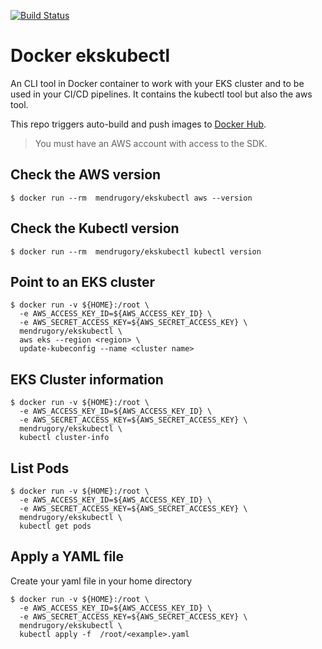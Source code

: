 [![Build Status](https://travis-ci.org/mendrugory/docker-ekskubectl.svg?branch=master)](https://travis-ci.org/mendrugory/docker-ekskubectl)

# Docker ekskubectl


An CLI tool in Docker container to work with your EKS cluster and to be used in your CI/CD pipelines. It contains the kubectl tool but also the aws tool.

This repo triggers auto-build and push images to [Docker Hub](https://hub.docker.com/r/mendrugory/ekskubectl).

> You must have an AWS account with access to the SDK.

## Check the AWS version

```
$ docker run --rm  mendrugory/ekskubectl aws --version
```

## Check the Kubectl version

```
$ docker run --rm  mendrugory/ekskubectl kubectl version
```

## Point to an EKS cluster

```
$ docker run -v ${HOME}:/root \
  -e AWS_ACCESS_KEY_ID=${AWS_ACCESS_KEY_ID} \
  -e AWS_SECRET_ACCESS_KEY=${AWS_SECRET_ACCESS_KEY} \
  mendrugory/ekskubectl \
  aws eks --region <region> \
  update-kubeconfig --name <cluster name>
```

## EKS Cluster information

```
$ docker run -v ${HOME}:/root \
  -e AWS_ACCESS_KEY_ID=${AWS_ACCESS_KEY_ID} \
  -e AWS_SECRET_ACCESS_KEY=${AWS_SECRET_ACCESS_KEY} \
  mendrugory/ekskubectl \
  kubectl cluster-info
```

## List Pods

```
$ docker run -v ${HOME}:/root \
  -e AWS_ACCESS_KEY_ID=${AWS_ACCESS_KEY_ID} \
  -e AWS_SECRET_ACCESS_KEY=${AWS_SECRET_ACCESS_KEY} \
  mendrugory/ekskubectl \
  kubectl get pods
```

## Apply a YAML file

Create your yaml file in your home directory

```
$ docker run -v ${HOME}:/root \
  -e AWS_ACCESS_KEY_ID=${AWS_ACCESS_KEY_ID} \
  -e AWS_SECRET_ACCESS_KEY=${AWS_SECRET_ACCESS_KEY} \
  mendrugory/ekskubectl \
  kubectl apply -f  /root/<example>.yaml
```